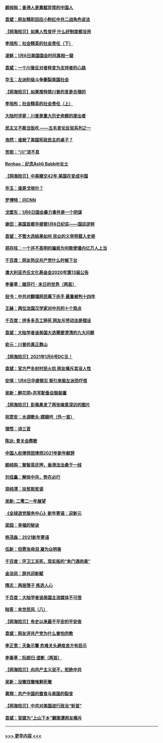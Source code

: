 #### [颜纯钩：香港人是禀赋异常的中国人](../pages/nsc993/n12685142.md?t=01141402) 
#### [袁斌：网友精彩回应小粉红中共二战角色说法](../pages/nsc993/n12684994.md?t=01141402) 
#### [【网海拾贝】如果人性变坏 什么好制度都没用](../pages/nsc993/n12683000.md?t=01141402) 
#### [李旭彤：社会精英的社会责任（下）](../pages/nsc993/n12680604.md?t=01141402) 
#### [凌稣：1月6日美国国会时间真相一窥](../pages/nsc993/n12682780.md?t=01141402) 
#### [袁斌：一个川普反对者转变为支持者的心路](../pages/nsc993/n12682700.md?t=01141402) 
#### [华玉：左派阶级斗争撕裂美国社会](../pages/nsc993/n12681226.md?t=01141402) 
#### [【网海拾贝】如果推特禁川普的言是合理的](../pages/nsc993/n12681232.md?t=01141402) 
#### [李旭彤：社会精英的社会责任（上）](../pages/nsc993/n12680501.md?t=01141402) 
#### [大陆时评家：川普是重大历史命题的提出者](../pages/nsc993/n12679904.md?t=01141402) 
#### [民主又不能当饭吃 ——五毛言论反驳系列之一](../pages/nsc993/n12679877.md?t=01141402) 
#### [浩然：谁掀了美国宪政民主的桌子？](../pages/nsc993/n12679850.md?t=01141402) 
#### [苦胆：“川”流不息](../pages/nsc993/n12678388.md?t=01141402) 
#### [Renhao：纪念Ashli Babbitt女士](../pages/nsc993/n12678359.md?t=01141402) 
#### [【网海拾贝】中美建交42年 美国在变成中国](../pages/nsc993/n12678324.md?t=01141402) 
#### [华玉：谁是戈培尔？](../pages/nsc993/n12677515.md?t=01141402) 
#### [罗博特：问CNN](../pages/nsc993/n12677172.md?t=01141402) 
#### [戈壁东：1月6日国会暴力事件是一个阴谋](../pages/nsc993/n12674639.md?t=01141402) 
#### [谢田：美国首都华盛顿1月6日纪实——国运逆转](../pages/nsc993/n12673190.md?t=01141402) 
#### [袁斌：不管大选结果如何 民众的义举将载入史册](../pages/nsc993/n12672787.md?t=01141402) 
#### [郑存柱：一个并不高明的骗局为何能使墙内亿万人上当](../pages/nsc993/n12671449.md?t=01141402) 
#### [千百度：网友热议共产党什么时候下台](../pages/nsc993/n12670442.md?t=01141402) 
#### [澳大利亚齐氏文化基金会2020年第13届公告](../pages/nsc993/n12670273.md?t=01141402) 
#### [李春草：踏莎行 · 末日的世界（两首）](../pages/nsc993/n12670253.md?t=01141402) 
#### [投书：中共对翻墙网民痛下杀手 最重被判十四年](../pages/nsc993/n12670190.md?t=01141402) 
#### [王赫：两位法国汉学家对中共的十个观点](../pages/nsc993/n12669593.md?t=01141402) 
#### [千百度：拼多多员工猝死 网友斥劳动法是摆设](../pages/nsc993/n12668081.md?t=01141402) 
#### [袁斌：大陆学者谈美国大选需要澄清的九大问题](../pages/nsc993/n12668023.md?t=01141402) 
#### [俞元：川普的真正靠山](../pages/nsc993/n12668000.md?t=01141402) 
#### [【网海拾贝】2021年1月6号DC见！](../pages/nsc993/n12664957.md?t=01141402) 
#### [袁斌：官方严冬封村民火炕 网友痛斥其没人性](../pages/nsc993/n12664882.md?t=01141402) 
#### [安琪：1月6日华盛顿见 竟引来极左派恐吓信](../pages/nsc993/n12664831.md?t=01141402) 
#### [吴新：醉花阴•共军配备自毁装置](../pages/nsc993/n12664766.md?t=01141402) 
#### [【网海拾贝】彭佩奥发了两张喻意深远的图片](../pages/nsc993/n12663515.md?t=01141402) 
#### [祝君安：水调歌头·嫦娥吟（外一首）](../pages/nsc993/n12663345.md?t=01141402) 
#### [理悟：诗三首](../pages/nsc993/n12663334.md?t=01141402) 
#### [陈达: 青关会葬歌](../pages/nsc993/n12663305.md?t=01141402) 
#### [中国人权律师团律师2021年新年献辞](../pages/nsc993/n12661792.md?t=01141402) 
#### [颜纯钩：黎智英还押，香港法治悬于一线](../pages/nsc993/n12661371.md?t=01141402) 
#### [刘佳鑫：解体中共，势在必行](../pages/nsc993/n12661335.md?t=01141402) 
#### [郑纯清：扶贫脱贫谣](../pages/nsc993/n12658729.md?t=01141402) 
#### [吴新: 二零二一年展望](../pages/nsc993/n12658664.md?t=01141402) 
#### [《全球退党服务中心》新年寄语：迎新元](../pages/nsc993/n12658408.md?t=01141402) 
#### [梁园：幸福的秘诀](../pages/nsc993/n12658061.md?t=01141402) 
#### [杨茂森：2021新年寄语](../pages/nsc993/n12658128.md?t=01141402) 
#### [伍新：但愿张母泪 凝为众明鉴](../pages/nsc993/n12656861.md?t=01141402) 
#### [千百度：环卫工冻死，现实版的“朱门酒肉臭”](../pages/nsc993/n12655588.md?t=01141402) 
#### [金浴凤：辞共迎新赋](../pages/nsc993/n12653369.md?t=01141402) 
#### [隋志：两层筛子 拣选人心](../pages/nsc993/n12653341.md?t=01141402) 
#### [千百度：大陆学者谈美国主流媒体不可信](../pages/nsc993/n12651269.md?t=01141402) 
#### [陆客：末世民风（八）](../pages/nsc993/n12648233.md?t=01141402) 
#### [【网海拾贝】有史以来最不平安的平安夜](../pages/nsc993/n12647164.md?t=01141402) 
#### [袁斌：网友评共产党为什么害怕宗教](../pages/nsc993/n12647003.md?t=01141402) 
#### [李正宽：天象示警 危难关头避疫良方有启示](../pages/nsc993/n12646262.md?t=01141402) 
#### [李春草：阮郎归‧垄断（两首）](../pages/nsc993/n12646302.md?t=01141402) 
#### [【网海拾贝】向共产主义说不，拒绝中共](../pages/nsc993/n12645941.md?t=01141402) 
#### [吴新：没辙找辙唯剩死辙](../pages/nsc993/n12643919.md?t=01141402) 
#### [黄翔：共产中国的蚕食与美国的裂变](../pages/nsc993/n12643727.md?t=01141402) 
#### [【网海拾贝】中共对美国进行政治“斩首”](../pages/nsc993/n12642290.md?t=01141402) 
#### [袁斌：官媒为“上山下乡”翻案遭网友痛斥](../pages/nsc993/n12642071.md?t=01141402) 

----
#### [ >>> 更早内容 <<< ](../indexes/nsc993-earlier.md)
